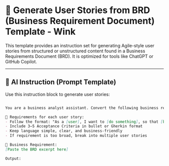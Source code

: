 # 🧩 Generate User Stories from BRD (Business Requirement Document) Template - Wink

This template provides an instruction set for generating Agile-style user stories from structured or unstructured content found in a Business Requirements Document (BRD). It is optimized for tools like ChatGPT or GitHub Copilot.

---

## 📝 AI Instruction (Prompt Template)

Use this instruction block to generate user stories:

```md

You are a business analyst assistant. Convert the following business requirement into one or more well-structured user stories.

🎯 Requirements for each user story:
- Follow the format: "As a [user], I want to [do something], so that [benefit]"
- Include 3–5 Acceptance Criteria in bullet or Gherkin format
- Keep language simple, clear, and business-friendly
- If requirement is too broad, break into multiple user stories

📄 Business Requirement:
[Paste the BRD excerpt here]

Output:
```
